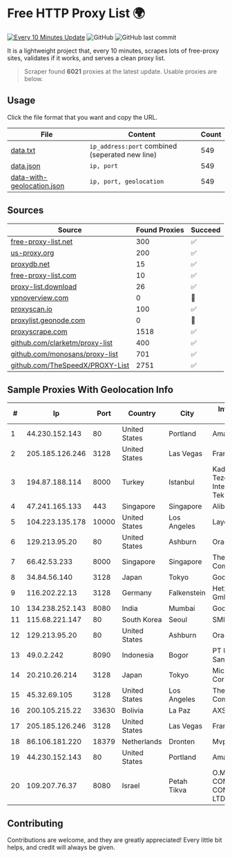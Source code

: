 
# Free HTTP Proxy List 🌍

[![Every 10 Minutes Update](https://github.com/mertguvencli/http-proxy-list/actions/workflows/main.yml/badge.svg?branch=main)](https://github.com/mertguvencli/http-proxy-list/actions/workflows/main.yml)
![GitHub](https://img.shields.io/github/license/mertguvencli/http-proxy-list)
![GitHub last commit](https://img.shields.io/github/last-commit/mertguvencli/http-proxy-list)

It is a lightweight project that, every 10 minutes, scrapes lots of free-proxy sites, validates if it works, and serves a clean proxy list.


> Scraper found **6021** proxies at the latest update. Usable proxies are below.

## Usage

Click the file format that you want and copy the URL.


|File|Content|Count|
|----|-------|-----|
|[data.txt](https://raw.githubusercontent.com/mertguvencli/http-proxy-list/main/proxy-list/data.txt)|`ip_address:port` combined (seperated new line)|549|
|[data.json](https://raw.githubusercontent.com/mertguvencli/http-proxy-list/main/proxy-list/data.json)|`ip, port`|549|
|[data-with-geolocation.json](https://raw.githubusercontent.com/mertguvencli/http-proxy-list/main/proxy-list/data-with-geolocation.json)|`ip, port, geolocation`|549|

## Sources

|Source|Found Proxies|Succeed|
|------|-------------|-------|
|[free-proxy-list.net](https://free-proxy-list.net)|300|✅|
|[us-proxy.org](https://www.us-proxy.org)|200|✅|
|[proxydb.net](http://proxydb.net)|15|✅|
|[free-proxy-list.com](https://free-proxy-list.com/?page=&port=&type%5B%5D=http&type%5B%5D=https&up_time=0&search=Search)|10|✅|
|[proxy-list.download](https://www.proxy-list.download/HTTP)|26|✅|
|[vpnoverview.com](https://vpnoverview.com/privacy/anonymous-browsing/free-proxy-servers)|0|🚫|
|[proxyscan.io](https://www.proxyscan.io)|100|✅|
|[proxylist.geonode.com](https://proxylist.geonode.com/api/proxy-list?limit=300&page=1&sort_by=lastChecked&sort_type=desc&protocols=http,https)|0|🚫|
|[proxyscrape.com](https://api.proxyscrape.com/v2/?request=displayproxies&protocol=http&timeout=10000&country=all&ssl=all&anonymity=all)|1518|✅|
|[github.com/clarketm/proxy-list](https://raw.githubusercontent.com/clarketm/proxy-list/master/proxy-list-raw.txt)|400|✅|
|[github.com/monosans/proxy-list](https://raw.githubusercontent.com/monosans/proxy-list/main/proxies/http.txt)|701|✅|
|[github.com/TheSpeedX/PROXY-List](https://raw.githubusercontent.com/TheSpeedX/PROXY-List/master/http.txt)|2751|✅|


## Sample Proxies With Geolocation Info

|#|Ip|Port|Country|City|Internet Service Provider|
|-|--|----|-------|----|-------------------------|
|1|44.230.152.143|80|United States|Portland|Amazon.com, Inc.|
|2|205.185.126.246|3128|United States|Las Vegas|FranTech Solutions|
|3|194.87.188.114|8000|Turkey|Istanbul|Kadir Huseyin Tezcan Nosspeed Internet Teknolojileri|
|4|47.241.165.133|443|Singapore|Singapore|Alibaba.com LLC|
|5|104.223.135.178|10000|United States|Los Angeles|LayerHost|
|6|129.213.95.20|80|United States|Ashburn|Oracle Corporation|
|7|66.42.53.233|8000|Singapore|Singapore|The Constant Company|
|8|34.84.56.140|3128|Japan|Tokyo|Google LLC|
|9|116.202.22.13|3128|Germany|Falkenstein|Hetzner Online GmbH|
|10|134.238.252.143|8080|India|Mumbai|Google LLC|
|11|115.68.221.147|80|South Korea|Seoul|SMILESERV|
|12|129.213.95.20|80|United States|Ashburn|Oracle Corporation|
|13|49.0.2.242|8090|Indonesia|Bogor|PT Usaha Adi Sanggoro|
|14|20.210.26.214|3128|Japan|Tokyo|Microsoft Corporation|
|15|45.32.69.105|3128|United States|Los Angeles|The Constant Company|
|16|200.105.215.22|33630|Bolivia|La Paz|AXS Bolivia S. A.|
|17|205.185.126.246|3128|United States|Las Vegas|FranTech Solutions|
|18|86.106.181.220|18379|Netherlands|Dronten|Mvps LTD|
|19|44.230.152.143|80|United States|Portland|Amazon.com, Inc.|
|20|109.207.76.37|8080|Israel|Petah Tikva|O.M.C. COMPUTERS & COMMUNICATIONS LTD|



## Contributing

Contributions are welcome, and they are greatly appreciated! Every
little bit helps, and credit will always be given.

